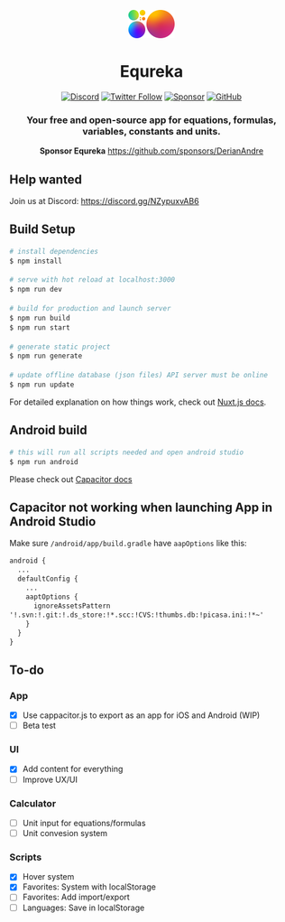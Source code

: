 <div align="center">

![Logo](./assets/brand/logo.png)


# Equreka 
[![Discord](https://img.shields.io/discord/812053915356364811?style=social&logo=discord&label=Discord&labelColor=f2f2f2)](https://discord.gg/NZypuxvAB6)
[![Twitter Follow](https://img.shields.io/twitter/follow/Equreka?style=social)](https://twitter.com/Equreka)
[![Sponsor](https://img.shields.io/github/sponsors/DerianAndre?style=social)](https://github.com/sponsors/DerianAndre)
[![GitHub](https://img.shields.io/github/license/Equreka/Equreka?color=green&label=License)](https://github.com//Equreka)

### Your free and open-source app for equations, formulas, variables, constants and units.

**Sponsor Equreka** https://github.com/sponsors/DerianAndre

</div>

#####

## Help wanted
Join us at Discord: https://discord.gg/NZypuxvAB6


## Build Setup

```bash
# install dependencies
$ npm install

# serve with hot reload at localhost:3000
$ npm run dev

# build for production and launch server
$ npm run build 
$ npm run start

# generate static project
$ npm run generate

# update offline database (json files) API server must be online
$ npm run update
```

For detailed explanation on how things work, check out [Nuxt.js docs](https://nuxtjs.org).

## Android build

```bash
# this will run all scripts needed and open android studio
$ npm run android

```
Please check out [Capacitor docs](https://capacitorjs.com/docs/v3/)

## Capacitor not working when launching App in Android Studio

Make sure `/android/app/build.gradle` have `aapOptions` like this:
```
android {
  ...
  defaultConfig {
    ...
    aaptOptions {
      ignoreAssetsPattern '!.svn:!.git:!.ds_store:!*.scc:!CVS:!thumbs.db:!picasa.ini:!*~'
    }
  }
}
```

## To-do

### App
- [X] Use cappacitor.js to export as an app for iOS and Android (WIP)
- [ ] Beta test
### UI
- [X] Add content for everything
- [ ] Improve UX/UI
### Calculator
- [ ] Unit input for equations/formulas
- [ ] Unit convesion system
### Scripts
- [X] Hover system
- [X] Favorites: System with localStorage
- [ ] Favorites: Add import/export
- [ ] Languages: Save in localStorage
